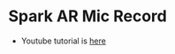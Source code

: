 # Spark AR  Mic Record

- Youtube tutorial is [here](https://www.youtube.com/watch?v=DfwNpWOCiTY)


